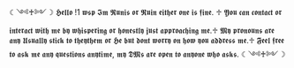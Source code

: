 
☾༺♰༻☽ 𝕳𝖊𝖑𝖑𝖔 !1 𝖜𝖘𝖕 𝕴𝖒 𝕽𝖚𝖓𝖎𝖘 𝖔𝖗 𝕽𝖚𝖎𝖓 𝖊𝖎𝖙𝖍𝖊𝖗 𝖔𝖓𝖊 𝖎𝖘 𝖋𝖎𝖓𝖊. ♱ 
 𝖄𝖔𝖚 𝖈𝖆𝖓 𝖈𝖔𝖓𝖙𝖆𝖈𝖙 𝖔𝖗 𝖎𝖓𝖙𝖊𝖗𝖆𝖈𝖙 𝖜𝖎𝖙𝖍 𝖒𝖊 𝖇𝖞 𝖜𝖍𝖎𝖘𝖕𝖊𝖗𝖎𝖓𝖌 𝖔𝖗 𝖍𝖔𝖓𝖊𝖘𝖙𝖑𝖞 𝖏𝖚𝖘𝖙 𝖆𝖕𝖕𝖗𝖔𝖆𝖈𝖍𝖎𝖓𝖌 𝖒𝖊.♱
 𝕸𝖞 𝖕𝖗𝖔𝖓𝖔𝖚𝖓𝖘 𝖆𝖗𝖊 𝖆𝖓𝖞 𝖀𝖘𝖚𝖆𝖑𝖑𝖞 𝖘𝖙𝖎𝖈𝖐 𝖙𝖔 𝖙𝖍𝖊𝖞𝖙𝖍𝖊𝖒 𝖔𝖗 𝕳𝖊 𝖇𝖚𝖙 𝖉𝖔𝖓𝖙 𝖜𝖔𝖗𝖗𝖞 𝖔𝖓 𝖍𝖔𝖜 𝖞𝖔𝖚 𝖆𝖉𝖉𝖗𝖊𝖘𝖘 𝖒𝖊.♱
 𝕱𝖊𝖊𝖑 𝖋𝖗𝖊𝖊 𝖙𝖔 𝖆𝖘𝖐 𝖒𝖊 𝖆𝖓𝖞 𝖖𝖚𝖊𝖘𝖙𝖎𝖔𝖓𝖘 𝖆𝖓𝖞𝖙𝖎𝖒𝖊, 𝖒𝖞 𝕯𝕸𝖘 𝖆𝖗𝖊 𝖔𝖕𝖊𝖓 𝖙𝖔 𝖆𝖓𝖞𝖔𝖓𝖊 𝖜𝖍𝖔 𝖆𝖘𝖐𝖘.
                              ☾༺♰༻☽
<!---
RU1NME/RU1NME is a ✨ special ✨ repository because its `README.md` (this file) appears on your GitHub profile.
You can click the Preview link to take a look at your changes.
--->
